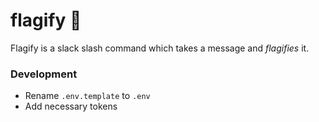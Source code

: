 # flagify :triangular_flag_on_post:

Flagify is a slack slash command which takes a message and _flagifies_ it.

### Development

- Rename `.env.template` to `.env`
- Add necessary tokens